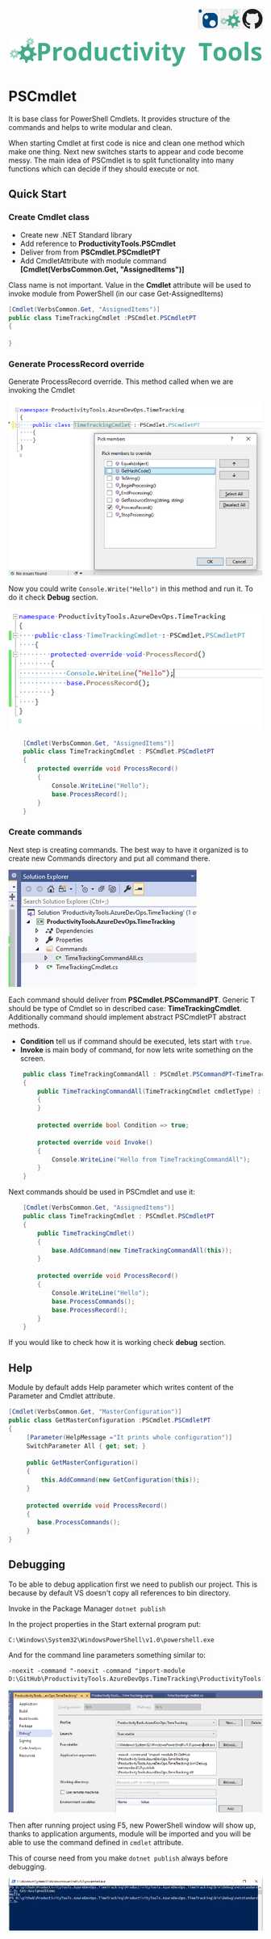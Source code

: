 <!--Category:C#,PowerShell--> 
 <p align="right">
    <a href="https://www.nuget.org/packages/ProductivityTools.PSCmdlet/"><img src="Images/Header/Nuget_border_40px.png" /></a>
    <a href="http://productivitytools.tech/pscmdlet/"><img src="Images/Header/ProductivityTools_green_40px_2.png" /><a> 
    <a href="https://www.github.com/pwujczyk/ProductivityTools.PSCmdlet"><img src="Images/Header/Github_border_40px.png" /></a>
</p>
<p align="center">
    <a href="http://http://productivitytools.tech/">
        <img src="Images/Header/LogoTitle_green_500px.png" />
    </a>
</p>

# PSCmdlet

It is base class for PowerShell Cmdlets. It provides structure of the commands and helps to write modular and clean.
<!--more-->

When starting Cmdlet at first code is nice and clean one method which make one thing. Next new switches starts to appear and code become messy. The main idea of PSCmdlet is to split functionality into many functions which can decide if they should execute or not.


## Quick Start

### Create Cmdlet class

 - Create new .NET Standard library
 - Add reference to **ProductivityTools.PSCmdlet**
 - Deliver from from **PSCmdlet.PSCmdletPT**
 - Add CmdletAttribute with module command **[Cmdlet(VerbsCommon.Get, "AssignedItems")]**

 Class name is not important. Value in the **Cmdlet** attribute will be used to invoke module from PowerShell (in our case Get-AssignedItems)

````c#
[Cmdlet(VerbsCommon.Get, "AssignedItems")]
public class TimeTrackingCmdlet :PSCmdlet.PSCmdletPT
{

}
````

### Generate ProcessRecord override

Generate ProcessRecord override. This method called when we are invoking the Cmdlet

![Generate override](Images/GenerateOverrides.png) 

Now you could write ``Console.Write("Hello")`` in this method and run it. To do it check **Debug** section.

![Generate override](Images/HelloWorld.png) 
```c#
    [Cmdlet(VerbsCommon.Get, "AssignedItems")]
    public class TimeTrackingCmdlet : PSCmdlet.PSCmdletPT
    {
        protected override void ProcessRecord()
        {
            Console.WriteLine("Hello");
            base.ProcessRecord();
        }
    }
```

### Create commands

Next step is creating commands. The best way to have it organized is to create new Commands directory and put all command there. 

![Commands in solution](Images/CommandsInSolution.png)

Each command should deliver from **PSCmdlet.PSCommandPT<T>**. Generic T should be type of Cmdlet so in described case: **TimeTrackingCmdlet**. Additionally command should implement abstract PSCmdletPT abstract methods.

- **Condition** tell us if command should be executed, lets start with ``true``. 
- **Invoke** is main body of command, for now lets write something on the screen.

```c#
    public class TimeTrackingCommandAll : PSCmdlet.PSCommandPT<TimeTrackingCmdlet>
    {
        public TimeTrackingCommandAll(TimeTrackingCmdlet cmdletType) : base(cmdletType)
        {
        }

        protected override bool Condition => true;

        protected override void Invoke()
        {
            Console.WriteLine("Hello from TimeTrackingCommandAll");
        }
    }
 ```

 Next commands should be used in PSCmdlet and use it:

```c#
    [Cmdlet(VerbsCommon.Get, "AssignedItems")]
    public class TimeTrackingCmdlet : PSCmdlet.PSCmdletPT
    {
        public TimeTrackingCmdlet()
        {
            base.AddCommand(new TimeTrackingCommandAll(this));
        }

        protected override void ProcessRecord()
        {
            Console.WriteLine("Hello");
            base.ProcessCommands();
            base.ProcessRecord();
        }
    }

```

If you would like to check how it is working check **debug** section.



## Help
Module by default adds Help parameter which writes content of the Parameter and Cmdlet attribute.

```c#
[Cmdlet(VerbsCommon.Get, "MasterConfiguration")]
public class GetMasterConfiguration :PSCmdlet.PSCmdletPT
{
     [Parameter(HelpMessage ="It prints whole configuration")]
     SwitchParameter All { get; set; }

     public GetMasterConfiguration()
     {
         this.AddCommand(new GetConfiguration(this));
     }

     protected override void ProcessRecord()
     {
        base.ProcessCommands();
     }
}
```


## Debugging

To be able to debug application first we need to publish our project. This is because by default VS doesn't copy all references to bin directory.

Invoke in the Package Manager ``dotnet publish``

In the project properties in the Start external program put:

```
C:\Windows\System32\WindowsPowerShell\v1.0\powershell.exe
```

And for the command line parameters something similar to:

```
-noexit -command "-noexit -command "import-module D:\GitHub\ProductivityTools.AzureDevOps.TimeTracking\ProductivityTools.AzureDevOps.TimeTracking\bin\Debug\netstandard2.0\publish\ProductivityTools.AzureDevOps.TimeTracking.dll"
```

![Debug properties](Images/DebugProperties.png)



Then after running project using F5, new PowerShell window will show up, thanks to application arguments, module will be imported and you will be able to use the command defined in ``cmdlet`` attribute.

This of course need from you make ``dotnet publish`` always before debugging. 

![Command invoke](Images/GetAssignedItemsFirst.png)